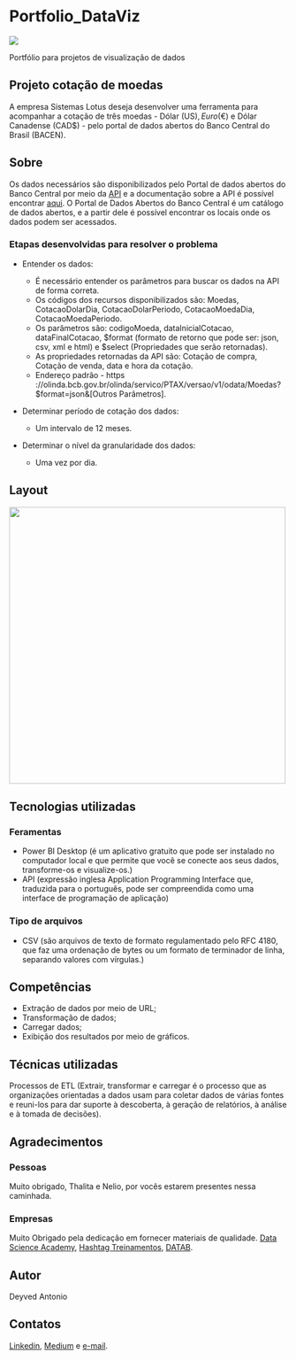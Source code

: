 # Portfolio_DataViz
[![](https://img.shields.io/github/license/deyvedantonio/readme_atrativo)](https://github.com/DeyvedAntonio/Portfolio_DataViz/blob/main/LICENSE)

Portfólio para projetos de visualização de dados

## Projeto cotação de moedas

A empresa Sistemas Lotus deseja desenvolver uma ferramenta para acompanhar a cotação de três moedas - Dólar (US$), Euro (€$) e Dólar Canadense (CAD$) - pelo portal de dados abertos do Banco Central do Brasil (BACEN).

## Sobre

Os dados necessários são disponibilizados pelo Portal de dados abertos do Banco Central por meio da [API](https://olinda.bcb.gov.br/olinda/servico/PTAX/versao/v1/aplicacao#!/recursos/Moedas) e a documentação sobre a API é possível encontrar [aqui](https://olinda.bcb.gov.br/olinda/servico/PTAX/versao/v1/documentacao). O Portal de Dados Abertos do Banco Central é um catálogo de dados abertos, e a partir dele é possível encontrar os locais onde os dados podem ser acessados.


### Etapas desenvolvidas para resolver o problema

- Entender os dados:

  * É necessário entender os parâmetros para buscar os dados na API de forma correta.
  * Os códigos dos recursos disponibilizados são: Moedas, CotacaoDolarDia, CotacaoDolarPeriodo, CotacaoMoedaDia, CotacaoMoedaPeriodo.
  * Os parâmetros são: codigoMoeda, dataInicialCotacao, dataFinalCotacao, $format (formato de retorno que pode ser: json, csv, xml e html) e $select (Propriedades que serão retornadas).
  * As propriedades retornadas da API são: Cotação de compra, Cotação de venda, data e hora da cotação.
  * Endereço padrão - https ://olinda.bcb.gov.br/olinda/servico/PTAX/versao/v1/odata/Moedas?$format=json&[Outros Parâmetros].

- Determinar período de cotação dos dados:

  * Um intervalo de 12 meses.

- Determinar o nível da granularidade dos dados:

  * Uma vez por dia.

## Layout

<div align="left">
<img src="https://user-images.githubusercontent.com/26858993/159814407-54748ee8-5f67-410f-b36f-a5909212f931.png" width="500px" />
</div>

## Tecnologias utilizadas

### Feramentas

- Power BI Desktop (é um aplicativo gratuito que pode ser instalado no computador local e que permite que você se conecte aos seus dados, transforme-os e visualize-os.)
- API (expressão inglesa Application Programming Interface que, traduzida para o português, pode ser compreendida como uma interface de programação de aplicação)

### Tipo de arquivos

- CSV (são arquivos de texto de formato regulamentado pelo RFC 4180, que faz uma ordenação de bytes ou um formato de terminador de linha, separando valores com vírgulas.)

## Competências

- Extração de dados por meio de URL;
- Transformação de dados;
- Carregar dados;
- Exibição dos resultados por meio de gráficos.

## Técnicas utilizadas

Processos de ETL (Extrair, transformar e carregar é o processo que as organizações orientadas a dados usam para coletar dados de várias fontes e reuni-los para dar suporte à descoberta, à geração de relatórios, à análise e à tomada de decisões).

## Agradecimentos

### Pessoas
Muito obrigado, Thalita e Nelio, por vocês estarem presentes nessa caminhada.

### Empresas
Muito Obrigado pela dedicação em fornecer materiais de qualidade.
[Data Science Academy](https://www.datascienceacademy.com.br/), [Hashtag Treinamentos](https://www.hashtagtreinamentos.com/), [DATAB](https://datab.com.br/).

## Autor
Deyved Antonio

## Contatos

[Linkedin](https://www.linkedin.com/in/deyved-antonio-161216122/), [Medium](https://medium.com/@deyved.antonio) e [e-mail](deyved.antonio@gmail.com).
